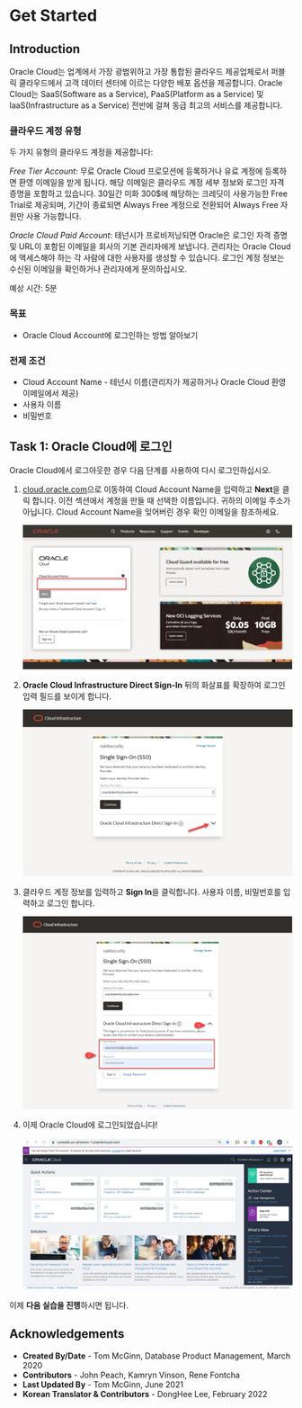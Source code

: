 # Get Started

## Introduction

Oracle Cloud는 업계에서 가장 광범위하고 가장 통합된 클라우드 제공업체로서 퍼블릭 클라우드에서 고객 데이터 센터에 이르는 다양한 배포 옵션을 제공합니다. Oracle Cloud는 SaaS(Software as a Service), PaaS(Platform as a Service) 및 IaaS(Infrastructure as a Service) 전반에 걸쳐 동급 최고의 서비스를 제공합니다.

### 클라우드 계정 유형

두 가지 유형의 클라우드 계정을 제공합니다:

*Free Tier Account*: 무료 Oracle Cloud 프로모션에 등록하거나 유료 계정에 등록하면 환영 이메일을 받게 됩니다. 해당 이메일은 클라우드 계정 세부 정보와 로그인 자격 증명을 포함하고 있습니다. 30일간 미화 300$에 해당하는 크레딧이 사용가능한 Free Trial로 제공되며, 기간이 종료되면 Always Free 계정으로 전환되어 Always Free 자원만 사용 가능합니다.

*Oracle Cloud Paid Account*: 테넌시가 프로비저닝되면 Oracle은 로그인 자격 증명 및 URL이 포함된 이메일을 회사의 기본 관리자에게 보냅니다. 관리자는 Oracle Cloud에 액세스해야 하는 각 사람에 대한 사용자를 생성할 수 있습니다. 로그인 계정 정보는 수신된 이메일을 확인하거나 관리자에게 문의하십시오.

예상 시간: 5분

### 목표

- Oracle Cloud Account에 로그인하는 방법 알아보기

### 전제 조건

- Cloud Account Name - 테넌시 이름(관리자가 제공하거나 Oracle Cloud 환영 이메일에서 제공)
- 사용자 이름
- 비밀번호

## Task 1:  Oracle Cloud에 로그인

Oracle Cloud에서 로그아웃한 경우 다음 단계를 사용하여 다시 로그인하십시오.

1. [cloud.oracle.com](https://cloud.oracle.com)으로 이동하여 Cloud Account Name을 입력하고 **Next**을 클릭 합니다. 이전 섹션에서 계정을 만들 때 선택한 이름입니다. 귀하의 이메일 주소가 아닙니다. Cloud Account Name을 잊어버린 경우 확인 이메일을 참조하세요.

    ![cloud.oracle.com](images/cloud-oracle.png " ")

2. **Oracle Cloud Infrastructure Direct Sign-In** 뒤의 화살표를 확장하여 로그인 입력 필드를 보이게 합니다.

    ![Sign In](images/oci-signin.png " ")

3. 클라우드 계정 정보를 입력하고 **Sign In**을 클릭합니다. 사용자 이름, 비밀번호를 입력하고 로그인 합니다.

    ![Direct Sign In](images/oci-direct-signin.png " ")

4. 이제 Oracle Cloud에 로그인되었습니다!

    ![Console Home](images/oci-console-home-page.png " ")

이제 **다음 실습을 진행**하시면 됩니다.

## Acknowledgements

- **Created By/Date** - Tom McGinn, Database Product Management, March 2020
- **Contributors** - John Peach, Kamryn Vinson, Rene Fontcha
- **Last Updated By** - Tom McGinn, June 2021
- **Korean Translator & Contributors** - DongHee Lee, February 2022
